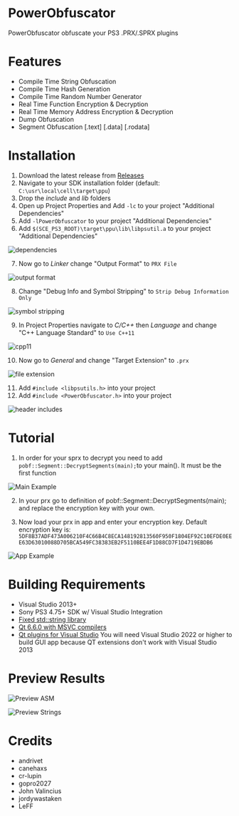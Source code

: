 # PowerObfuscator
PowerObfuscator obfuscate your PS3 .PRX/.SPRX plugins

# Features
- Compile Time String Obfuscation
- Compile Time Hash Generation
- Compile Time Random Number Generator
- Real Time Function Encryption & Decryption
- Real Time Memory Address Encryption & Decryption
- Dump Obfuscation
- Segment Obfuscation [.text] [.data] [.rodata] 

# Installation
1. Download the latest release from [Releases](https://github.com/TheRouletteBoi/PowerObfuscator/releases)
2. Navigate to your SDK installation folder (default: `C:\usr\local\cell\target\ppu`)
3. Drop the *include* and *lib* folders
4. Open up Project Properties and Add `-lc` to your project "Additional Dependencies"
5. Add `-lPowerObfuscator` to your project "Additional Dependencies"
6. Add `$(SCE_PS3_ROOT)\target\ppu\lib\libpsutil.a` to your project "Additional Dependencies"

![dependencies](https://github.com/TheRouletteBoi/PowerObfuscator/blob/master/Assets/Screenshots/dependencies.png)

7. Now go to *Linker* change "Output Format" to `PRX File`

![output format](https://github.com/TheRouletteBoi/PowerObfuscator/blob/master/Assets/Screenshots/outputformat.png)

8. Change "Debug Info and Symbol Stripping" to `Strip Debug Information Only`

![symbol stripping](https://github.com/TheRouletteBoi/PowerObfuscator/blob/master/Assets/Screenshots/symbolstripping.png)

9. In Project Properties navigate to *C/C++* then *Language* and change "C++ Language Standard" to `Use C++11`

![cpp11](https://github.com/TheRouletteBoi/PowerObfuscator/blob/master/Assets/Screenshots/cpp11.png)

10. Now go to *General* and change "Target Extension" to `.prx`

![file extension](https://github.com/TheRouletteBoi/PowerObfuscator/blob/master/Assets/Screenshots/fileextension.png)

11. Add `#include <libpsutils.h>` into your project
12. Add `#include <PowerObfuscator.h>` into your project

![header includes](https://github.com/TheRouletteBoi/PowerObfuscator/blob/master/Assets/Screenshots/headerincludes.png)


# Tutorial
1. In order for your sprx to decrypt you need to add `pobf::Segment::DecryptSegments(main);`to your main(). It must be the first function 

![Main Example](https://github.com/TheRouletteBoi/PowerObfuscator/blob/master/Assets/Screenshots/code_example_main.png)

2. In your prx go to definition of pobf::Segment::DecryptSegments(main); and replace the encryption key with your own.

3. Now load your prx in app and enter your encryption key. Default encryption key is: `5DF8B37ADF473A006210F4C66B4C8ECA148192813560F950F1804EF92C10EFDE0EEE63D63010088D705BCA549FC38383EB2F5110BEE4F1D88CD7F1D4719EBDB6`

![App Example](https://github.com/TheRouletteBoi/PowerObfuscator/blob/master/Assets/Screenshots/example_app.png)

 
# Building Requirements
- Visual Studio 2013+
- Sony PS3 4.75+ SDK w/ Visual Studio Integration
- [Fixed std::string library](https://github.com/skiff/libpsutil/releases)
- [Qt 6.6.0 with MSVC compilers](https://www.qt.io/download-qt-installer)
- [Qt plugins for Visual Studio](https://www.youtube.com/watch?v=rH2Kq2BIGVs) You will need Visual Studio 2022 or higher to build GUI app because QT extensions don't work with Visual Studio 2013 

# Preview Results

![Preview ASM](https://github.com/TheRouletteBoi/PowerObfuscator/blob/master/Assets/Screenshots/preview_asm_code.png)

![Preview Strings](https://github.com/TheRouletteBoi/PowerObfuscator/blob/master/Assets/Screenshots/preview_string_code.png)


# Credits
- andrivet
- canehaxs
- cr-lupin
- gopro2027
- John Valincius
- jordywastaken
- LeFF
